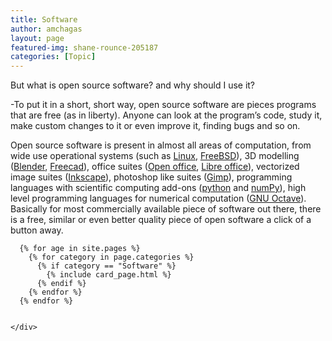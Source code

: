 ```yaml
---
title: Software
author: amchagas
layout: page
featured-img: shane-rounce-205187
categories: [Topic]
---
```



But what is open source software? and why should I use it?

-To put it in a short, short way, open source software are pieces programs that are free (as in liberty). Anyone can look at the program&#8217;s code, study it, make custom changes to it or even improve it, finding bugs and so on.

Open source software is present in almost all areas of computation, from wide use operational systems (such as [Linux](http://en.wikipedia.org/wiki/Linux), [FreeBSD](http://www.freebsd.org/about.html)), 3D modelling ([Blender](http://www.blender.org/), [Freecad](http://sourceforge.net/projects/free-cad/)), office suites ([Open office](http://www.openoffice.org/), [Libre office](http://www.libreoffice.org/#0)), vectorized image suites ([Inkscape](http://inkscape.org/)), photoshop like suites ([Gimp](http://www.gimp.org/)), programming languages with scientific computing add-ons ([python](http://www.python.org/) and [numPy](http://www.numpy.org/)), high level programming languages for numerical computation ([GNU Octave](http://www.gnu.org/software/octave/)). Basically for most commercially available piece of software out there, there is a free, similar or even better quality piece of open software a click of a button away.


<section class="blog">
  <div class="container">
    <div class="post-list" itemscope="" itemtype="http://schema.org/Blog">

      {% for age in site.pages %}
        {% for category in page.categories %}
          {% if category == "Software" %}
            {% include card_page.html %}
          {% endif %}
        {% endfor %}
      {% endfor %}


    </div>
  </div>
</section>
